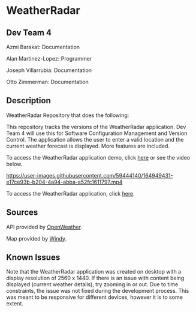 # WeatherRadar

## Dev Team 4

Azmi Barakat: Documentation

Alan Martinez-Lopez: Programmer

Joseph Villarrubia: Documentation

Otto Zimmerman: Documentation

## Description

WeatherRadar Repository that does the following:

This repository tracks the versions of the WeatherRadar application. Dev Team 4 will use this for Software Configuration Management and Version Control. The application allows the user to enter a valid location and the current weather forecast is displayed. More features are included.

To access the WeatherRadar application demo, click [here](https://www.loom.com/share/6726861a7e03442684abaa1fff4424f9) or see the video below.

https://user-images.githubusercontent.com/59444140/164949431-e17ce93b-b204-4a94-abba-a52fc1611797.mp4

To access the WeatherRadar application, click [here](https://am26001.github.io/WeatherRadar/index.html).

## Sources
API provided by [OpenWeather](https://openweathermap.org/api).

Map provided by [Windy](https://www.windy.com/41.876/-87.624?41.408,-87.624,8).

## Known Issues
Note that the WeatherRadar application was created on desktop with a display resolution of 2560 x 1440. If there is an issue with content being displayed (current weather details), try zooming in or out. Due to time constraints, the issue was not fixed during the development process. This was meant to be responsive for different devices, however it is to some extent.

